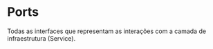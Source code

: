 # Ports

Todas as interfaces que representam as interações com a camada de infraestrutura
(Service). 